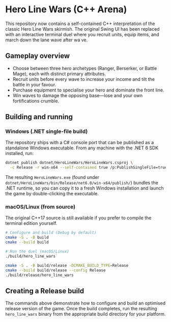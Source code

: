 # Hero Line Wars (C++ Arena)

This repository now contains a self-contained C++ interpretation of the classic Hero Line Wars skirmish. The original Swing UI
has been replaced with an interactive terminal duel where you recruit units, equip items, and march down the lane wave after wa
ve.

## Gameplay overview

- Choose between three hero archetypes (Ranger, Berserker, or Battle Mage), each with distinct primary attributes.
- Recruit units before every wave to increase your income and tilt the battle in your favour.
- Purchase equipment to specialise your hero and dominate the front line.
- Win waves to damage the opposing base—lose and your own fortifications crumble.

## Building and running

### Windows (.NET single-file build)

The repository ships with a C# console port that can be published as a standalone Windows executable. From any machine with the .NET 6 SDK installed, run:

```bash
dotnet publish dotnet/HeroLineWars/HeroLineWars.csproj \
  -c Release -r win-x64 --self-contained true /p:PublishSingleFile=true
```

The resulting `HeroLineWars.exe` (found under `dotnet/HeroLineWars/bin/Release/net6.0/win-x64/publish/`) bundles the .NET runtime, so you can copy it to a fresh Windows installation and launch the game by double-clicking the executable.

### macOS/Linux (from source)

The original C++17 source is still available if you prefer to compile the terminal edition yourself.

```bash
# Configure and build (Debug by default)
cmake -S . -B build
cmake --build build

# Run the duel (macOS/Linux)
./build/hero_line_wars
```

```bash
cmake -S . -B build/release -DCMAKE_BUILD_TYPE=Release
cmake --build build/release --config Release
./build/release/hero_line_wars
```

## Creating a Release build

The commands above demonstrate how to configure and build an optimised release version of the game. Once the build completes, run the resulting `hero_line_wars` binary from the appropriate build directory for your platform.

